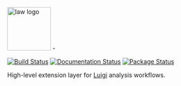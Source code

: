 <img src="https://raw.githubusercontent.com/riga/law/master/logo.png" alt="law logo" height="100"/>
-

[![Build Status](https://travis-ci.org/riga/law.svg?branch=master)](https://travis-ci.org/riga/law) [![Documentation Status](https://readthedocs.org/projects/law/badge/?version=latest)](http://law.readthedocs.org/en/latest/?badge=latest) [![Package Status](https://badge.fury.io/py/law.svg)](https://badge.fury.io/py/law)

High-level extension layer for [Luigi](https://github.com/spotify/luigi) analysis workflows.
